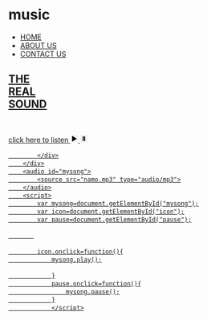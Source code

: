 

# music
<html lang="en">

<head>
    <meta charset="UTF-8">
    <meta http-equiv="X-UA-Compatible" content="IE=edge">
    <meta name="viewport" content="width=device-width, initial-scale=1.0">
    <title>Document</title>
    <link rel="stylesheet" href="style.css">
</head>

<body>
    <div class="container">
        <div class="nav">
            <ul>
                <li><a href="#" target="_blank">HOME</li>
                <li><a href="#">ABOUT US</li>
                    <li><a href="">CONTACT US</li>
            </ul>
        </div>
        </div>
        </body>
        <div class="content">
            <div class="left-col">
                <h2>THE<br> REAL<br> SOUND</h2><br>
            </div>
            <div class="right-col">
                <p>click here to listen <img src="playm.jpg" width="15px" height="15px" id="icon">  <img src="pause1.png" width="15px" height="15px" id="pause"></p>
                
            </div>
        </div>
        <audio id="mysong">
            <source src="namo.mp3" type="audio/mp3">
        </audio>
        <script>
            var mysong=document.getElementById("mysong");
            var icon=document.getElementById("icon");
            var pause=document.getElementById("pause");

           

            icon.onclick=function(){
                mysong.play();

                }
                pause.onclick=function(){
                    mysong.pause();
                }
                </script>





</body>

</html>
